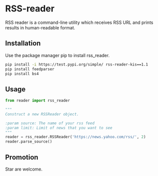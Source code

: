 # RSS-reader
RSS reader is a command-line utility which receives RSS URL and prints results in human-readable format.
## Installation
Use the package manager pip to install rss_reader.
```bash
pip install -i https://test.pypi.org/simple/ rss-reader-kis==1.1
pip install feedparser
pip install bs4
``` 
## Usage
```python
from reader import rss_reader

"""
Construct a new RSSReader object.

:param source: The name of your rss feed
:param limit: Limit of news that you want to see
"""
reader = rss_reader.RSSReader('https://news.yahoo.com/rss/', 2)
reader.parse_source()

```
## Promotion
Star are welcome.